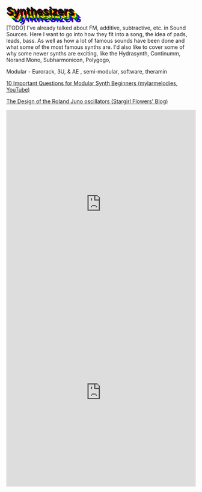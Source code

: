 # <span style="text-shadow:2px 2px 0 black,4px 4px 0 red,8px 8px 0 yellow,12px 12px 0 green,16px 16px 0 blue,20px 20px 0 indigo;">Synthesizers<span>

<script>
    document.getElementById("instMenu").open = true;
</script>
[TODO] I've already talked about FM, additive, subtractive, etc. in Sound Sources. Here I want to go into how they fit into a song, the idea of pads, leads, bass. As well as how a lot of famous sounds have been done and what some of the most famous synths are. I'd also like to cover some of why some newer synths are exciting, like the Hydrasynth, Continumm, Norand Mono, Subharmonicon, Polygogo, 

Modular - Eurorack, 3U, & AE , semi-modular, software, theramin

[10 Important Questions for Modular Synth Beginners (mylarmelodies, YouTube)](https://youtu.be/p2bo9boedEs)

[The Design of the Roland Juno oscillators (Stargirl Flowers' Blog)](https://blog.thea.codes/the-design-of-the-juno-dco/)

<iframe width="100%" height="500" src="https://www.youtube.com/embed/W1cpim5EAqI" frameborder="0" allow="accelerometer; autoplay; clipboard-write; encrypted-media; gyroscope; picture-in-picture" allowfullscreen></iframe>

<iframe width="100%" height="500" src="https://www.youtube.com/embed/jfuSEdOdNz0" frameborder="0" allow="accelerometer; autoplay; clipboard-write; encrypted-media; gyroscope; picture-in-picture" allowfullscreen></iframe>

